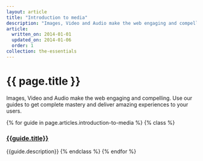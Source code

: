 ```yaml
---
layout: article
title: "Introduction to media"
description: "Images, Video and Audio make the web engaging and compelling.  Use our guides to get complete mastery and deliver amazing experiences to your users."
article:
  written_on: 2014-01-01
  updated_on: 2014-01-06
  order: 1
collection: the-essentials
---
```

# {{ page.title }}

Images, Video and Audio make the web engaging and compelling.  Use our guides to get complete mastery and deliver amazing experiences to your users.

{% for guide in page.articles.introduction-to-media %}
{% class %}
### [{{guide.title}}]({{guide.url}})
{{guide.description}}
{% endclass %}
{% endfor %}

